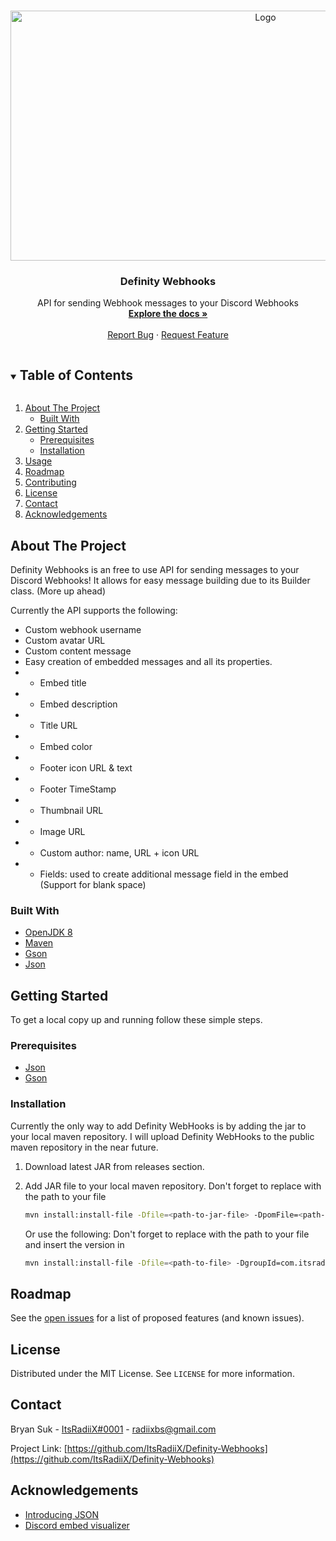 <!-- PROJECT LOGO -->
<br />
<p align="center">
  <a href="https://github.com/ItsRadiiX/Definity-Webhooks">
    <img src="https://i.imgur.com/gXGTSRH.png" alt="Logo" width="800" height="400">
  </a>

  <h3 align="center">Definity Webhooks</h3>

  <p align="center">
    API for sending Webhook messages to your Discord Webhooks
    <br />
    <a href="https://github.com/ItsRadiiX/Definity-Webhooks/wiki"><strong>Explore the docs »</strong></a>
    <br />
    <br />
    <a href="https://github.com/ItsRadiiX/Definity-Webhooks/issues">Report Bug</a>
    ·
    <a href="https://github.com/ItsRadiiX/Definity-Webhooks/issues">Request Feature</a>
  </p>
</p>



<!-- TABLE OF CONTENTS -->
<details open="open">
  <summary><h2 style="display: inline-block">Table of Contents</h2></summary>
  <ol>
    <li>
      <a href="#about-the-project">About The Project</a>
      <ul>
        <li><a href="#built-with">Built With</a></li>
      </ul>
    </li>
    <li>
      <a href="#getting-started">Getting Started</a>
      <ul>
        <li><a href="#prerequisites">Prerequisites</a></li>
        <li><a href="#installation">Installation</a></li>
      </ul>
    </li>
    <li><a href="#usage">Usage</a></li>
    <li><a href="#roadmap">Roadmap</a></li>
    <li><a href="#contributing">Contributing</a></li>
    <li><a href="#license">License</a></li>
    <li><a href="#contact">Contact</a></li>
    <li><a href="#acknowledgements">Acknowledgements</a></li>
  </ol>
</details>



<!-- ABOUT THE PROJECT -->
## About The Project

Definity Webhooks is an free to use API for sending messages to your Discord Webhooks!
It allows for easy message building due to its Builder class. (More up ahead)

Currently the API supports the following:
- Custom webhook username
- Custom avatar URL
- Custom content message
- Easy creation of embedded messages and all its properties.
- - Embed title
- - Embed description
- - Title URL
- - Embed color
- - Footer icon URL & text
- - Footer TimeStamp
- - Thumbnail URL
- - Image URL
- - Custom author: name, URL + icon URL
- - Fields: used to create additional message field in the embed (Support for blank space)


### Built With

* [OpenJDK 8](https://adoptopenjdk.net/)
* [Maven](https://maven.apache.org/)
* [Gson](https://github.com/google/gson)
* [Json](https://mvnrepository.com/artifact/org.json/json)



<!-- GETTING STARTED -->
## Getting Started

To get a local copy up and running follow these simple steps.

### Prerequisites

* [Json](https://mvnrepository.com/artifact/org.json/json)
* [Gson](https://github.com/google/gson)

### Installation

Currently the only way to add Definity WebHooks is by adding the jar to your local maven repository.
I will upload Definity WebHooks to the public maven repository in the near future.

1. Download latest JAR from releases section.
2. Add JAR file to your local maven repository.
   Don't forget to replace <path-to-jar-file> with the path to your file
   ```sh
   mvn install:install-file -Dfile=<path-to-jar-file> -DpomFile=<path-to-jar-file>\META-INF\maven\com.itsradiix\DiscordWebHookAPI\pom.xml
   ```
   
   
   Or use the following:
   Don't forget to replace <path-to-jar-file> with the path to your file and insert the version in <version>
   ```sh
   mvn install:install-file -Dfile=<path-to-file> -DgroupId=com.itsradiix -DartifactId=DiscordWebHookAPI -Dversion=<version> -Dpackaging=jar
   ```


<!-- ROADMAP -->
## Roadmap

See the [open issues](https://github.com/ItsRadiiX/Definity-Webhooks/issues) for a list of proposed features (and known issues).



<!-- LICENSE -->
## License

Distributed under the MIT License. See `LICENSE` for more information.



<!-- CONTACT -->
## Contact

Bryan Suk - [ItsRadiiX#0001](https://discord.definitymc.com) - radiixbs@gmail.com

Project Link: [https://github.com/ItsRadiiX/Definity-Webhooks](https://github.com/ItsRadiiX/Definity-Webhooks)



<!-- ACKNOWLEDGEMENTS -->
## Acknowledgements

* [Introducing JSON](https://www.json.org/json-en.html)
* [Discord embed visualizer](https://leovoel.github.io/embed-visualizer/)
